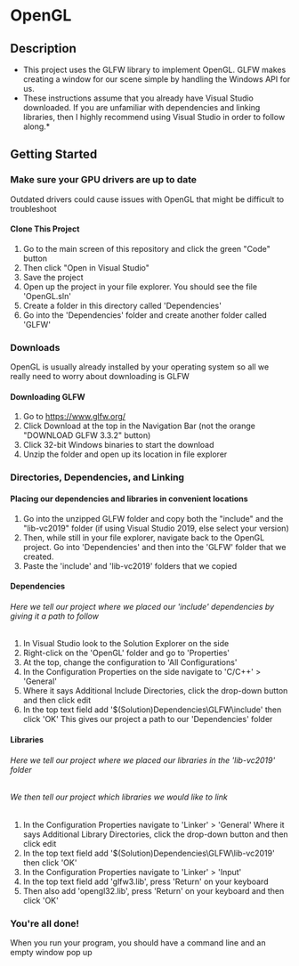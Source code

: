 # OpenGL

## Description
* This project uses the GLFW library to implement OpenGL.  GLFW makes creating a window for our scene simple by handling the Windows API for us.
* These instructions assume that you already have Visual Studio downloaded.  If you are unfamiliar with dependencies and linking libraries, then I highly recommend using Visual Studio in order to follow along.*

## Getting Started
### Make sure your GPU drivers are up to date
Outdated drivers could cause issues with OpenGL that might be difficult to troubleshoot

#### Clone This Project
1. Go to the main screen of this repository and click the green "Code" button
2. Then click "Open in Visual Studio"
3. Save the project
4. Open up the project in your file explorer.  You should see the file 'OpenGL.sln'
5. Create a folder in this directory called 'Dependencies'
6. Go into the 'Dependencies' folder and create another folder called 'GLFW'

### Downloads
OpenGL is usually already installed by your operating system so all we really need to worry about downloading is GLFW

#### Downloading GLFW
1. Go to https://www.glfw.org/
2. Click Download at the top in the Navigation Bar (not the orange "DOWNLOAD GLFW 3.3.2" button)
3. Click 32-bit Windows binaries to start the download
4. Unzip the folder and open up its location in file explorer

### Directories, Dependencies, and Linking

#### Placing our dependencies and libraries in convenient locations

1. Go into the unzipped GLFW folder and copy both the "include" and the "lib-vc2019" folder (if using Visual Studio 2019, else select your version)
2. Then, while still in your file explorer, navigate back to the OpenGL project.  Go into 'Dependencies' and then into the 'GLFW' folder that we created.
3. Paste the 'include' and 'lib-vc2019' folders that we copied

#### Dependencies

###### Here we tell our project where we placed our 'include' dependencies by giving it a path to follow

1. In Visual Studio look to the Solution Explorer on the side
2. Right-click on the 'OpenGL' folder and go to 'Properties'
3. At the top, change the configuration to 'All Configurations'
4. In the Configuration Properties on the side navigate to 'C/C++' > 'General'
5. Where it says Additional Include Directories, click the drop-down button and then click edit
6. In the top text field add '$(Solution)Dependencies\GLFW\include' then click 'OK'
  This gives our project a path to our 'Dependencies' folder

#### Libraries

###### Here we tell our project where we placed our libraries in the 'lib-vc2019' folder
###### We then tell our project which libraries we would like to link

1. In the Configuration Properties navigate to 'Linker' > 'General'
Where it says Additional Library Directories, click the drop-down button and then click edit
2. In the top text field add '$(Solution)Dependencies\GLFW\lib-vc2019' then click 'OK'
3. In the Configuration Properties navigate to 'Linker' > 'Input'
4. In the top text field add 'glfw3.lib', press 'Return' on your keyboard
5. Then also add 'opengl32.lib', press 'Return' on your keyboard and then click 'OK'

### You're all done!
When you run your program, you should have a command line and an empty window pop up
